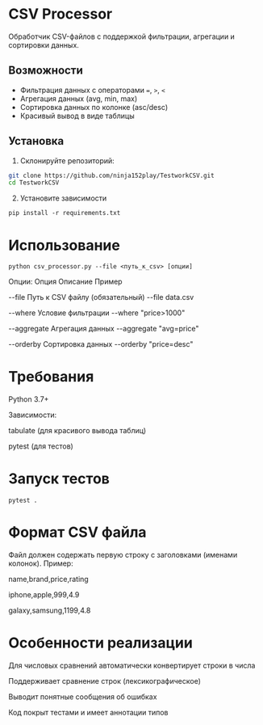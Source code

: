# CSV Processor

Обработчик CSV-файлов с поддержкой фильтрации, агрегации и сортировки данных.

## Возможности

- Фильтрация данных с операторами `=`, `>`, `<`
- Агрегация данных (avg, min, max)
- Сортировка данных по колонке (asc/desc)
- Красивый вывод в виде таблицы

## Установка

1. Склонируйте репозиторий:
```bash
git clone https://github.com/ninja152play/TestworkCSV.git
cd TestworkCSV
```
2. Установите зависимости
```
pip install -r requirements.txt
```
# Использование
```
python csv_processor.py --file <путь_к_csv> [опции]
```
Опции:
Опция	    Описание	                    Пример

--file	    Путь к CSV файлу (обязательный)	--file data.csv

--where	    Условие фильтрации	            --where "price>1000"

--aggregate	Агрегация данных	            --aggregate "avg=price"

--orderby   Сортировка данных	            --orderby "price=desc"

# Требования

Python 3.7+

Зависимости:

tabulate (для красивого вывода таблиц)

pytest (для тестов)

# Запуск тестов

```
pytest .
```

# Формат CSV файла
Файл должен содержать первую строку с заголовками (именами колонок). Пример:

name,brand,price,rating

iphone,apple,999,4.9

galaxy,samsung,1199,4.8

# Особенности реализации

Для числовых сравнений автоматически конвертирует строки в числа

Поддерживает сравнение строк (лексикографическое)

Выводит понятные сообщения об ошибках

Код покрыт тестами и имеет аннотации типов